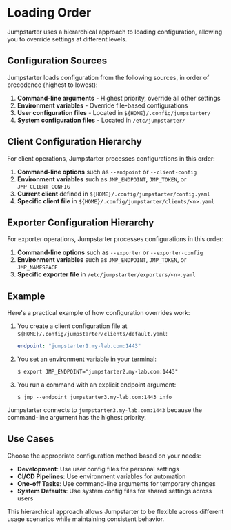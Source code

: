 # Loading Order

Jumpstarter uses a hierarchical approach to loading configuration, allowing you
to override settings at different levels.

## Configuration Sources

Jumpstarter loads configuration from the following sources, in order of
precedence (highest to lowest):

1. **Command-line arguments** - Highest priority, override all other settings
2. **Environment variables** - Override file-based configurations
3. **User configuration files** - Located in `${HOME}/.config/jumpstarter/`
4. **System configuration files** - Located in `/etc/jumpstarter/`

## Client Configuration Hierarchy

For client operations, Jumpstarter processes configurations in this order:

1. **Command-line options** such as `--endpoint` or `--client-config`
2. **Environment variables** such as `JMP_ENDPOINT`, `JMP_TOKEN`, or
   `JMP_CLIENT_CONFIG`
3. **Current client** defined in `${HOME}/.config/jumpstarter/config.yaml`
4. **Specific client file** in `${HOME}/.config/jumpstarter/clients/<n>.yaml`

## Exporter Configuration Hierarchy

For exporter operations, Jumpstarter processes configurations in this order:

1. **Command-line options** such as `--exporter` or `--exporter-config`
2. **Environment variables** such as `JMP_ENDPOINT`, `JMP_TOKEN`, or
   `JMP_NAMESPACE`
3. **Specific exporter file** in `/etc/jumpstarter/exporters/<n>.yaml`

## Example

Here's a practical example of how configuration overrides work:

1. You create a client configuration file at
   `${HOME}/.config/jumpstarter/clients/default.yaml`:

   ```yaml
   endpoint: "jumpstarter1.my-lab.com:1443"
   ```

2. You set an environment variable in your terminal:

   ```console
   $ export JMP_ENDPOINT="jumpstarter2.my-lab.com:1443"
   ```

3. You run a command with an explicit endpoint argument:

   ```console
   $ jmp --endpoint jumpstarter3.my-lab.com:1443 info
   ```

Jumpstarter connects to `jumpstarter3.my-lab.com:1443` because the command-line
argument has the highest priority.

## Use Cases

Choose the appropriate configuration method based on your needs:

- **Development**: Use user config files for personal settings
- **CI/CD Pipelines**: Use environment variables for automation
- **One-off Tasks**: Use command-line arguments for temporary changes
- **System Defaults**: Use system config files for shared settings across users

This hierarchical approach allows Jumpstarter to be flexible across different
usage scenarios while maintaining consistent behavior.
